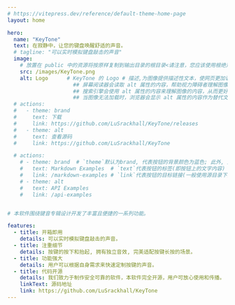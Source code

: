 ```yaml
---
# https://vitepress.dev/reference/default-theme-home-page
layout: home

hero:
  name: "KeyTone"
  text: 在寂静中，让您的键盘唤醒舒适的声音。
  # tagline: "可以实时模拟键盘敲击的声音"
  image:
    # 放置在 public 中的资源将按原样复制到输出目录的根目录<请注意，您应该使用根绝对路径引用放置在 public 中的文件 - 例如， public/icon.png 应始终在源代码中引用为 /icon.png>
    src: /images/KeyTone.png
    alt: Logo      # KeyTone 的 Logo # 描述,为图像提供描述性文本，使网页更加语义化，有助于机器和人类更好地理解网页内容(猜测),如下:。  
                     ## 屏幕阅读器会读取 alt 属性的内容，帮助视力障碍者理解图像的内容(大模型给的猜测)。  
                     ## 搜索引擎会使用 alt 属性的内容来理解图像的内容，从而更好地索引和排名网页。因此，合理使用 alt 属性有助于提升网页的搜索引擎排名(大模型给的猜测)。 
                     ## 当图像无法加载时，浏览器会显示 alt 属性的内容作为替代文本，帮助用户理解原本应该显示的图像内容(大模型给的猜测)。
  # actions:
  #   - theme: brand
  #     text: 下载
  #     link: https://github.com/LuSrackhall/KeyTone/releases
  #   - theme: alt
  #     text: 查看源码
  #     link: https://github.com/LuSrackhall/KeyTone

  # actions:
    # - theme: brand  # `theme`默认为brand, 代表按钮的背景颜色为蓝色; 此外, 还可以是另外一个值alt,代表按钮颜色为灰色
    #   text: Markdown Examples  # `text`代表按钮的标签(即按钮上的文字内容)
    #   link: /markdown-examples # `link`代表按钮的目标链接(一般使用源目录下的md文章路径。) (不能是外部url链接, 因为此处的路径是附加在默认的url路径之后的路径<如xxx/xxx === "当前网站的url/xxx/xxx.html"/"当前网站的url/xxx/xxx">)
    # - theme: alt    
    #   text: API Examples
    #   link: /api-examples


# 本软件围绕键音专辑设计开发了丰富且便捷的一系列功能。

features:
  - title: 开箱即用
    details: 可以实时模拟键盘敲击的声音。
  - title: 注重细节
    details: 按键的按下和抬起, 拥有独立音效, 完美适配按键长按的场景。
  - title: 功能强大
    details: 用户可以根据自身需求来快速定制按键的声音。
  - title: 代码开源
    details: 我们致力于制作安全可靠的软件，本软件完全开源，用户可放心使用和传播。
    linkText: 源码地址
    link: https://github.com/LuSrackhall/KeyTone
---
```



